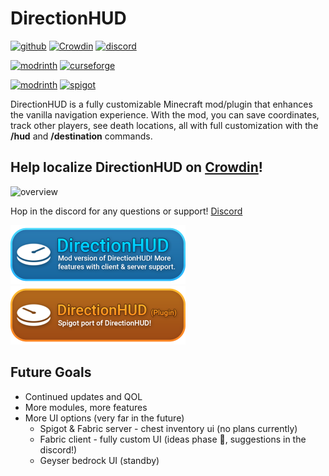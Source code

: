 # DirectionHUD
[![github](https://img.shields.io/github/issues/Oth3r/DirectionHUD?label=Issues)](https://github.com/Oth3r/DirectionHUD/issues) [![Crowdin](https://badges.crowdin.net/directionhud/localized.svg)](https://crowdin.com/project/directionhud) [![discord](https://dcbadge.vercel.app/api/server/Mec6yNQ9B7?style=flat)](https://discord.gg/Mec6yNQ9B7) 

[![modrinth](https://img.shields.io/modrinth/dt/directionhud?label=Fabric&logo=modrinth)](https://modrinth.com/mod/directionhud) [![curseforge](https://cf.way2muchnoise.eu/843483.svg)](https://www.curseforge.com/minecraft/mc-mods/directionhud-fabric)

[![modrinth](https://img.shields.io/modrinth/dt/directionhud-plugin?label=Spigot&logo=modrinth)](https://modrinth.com/mod/directionhud-plugin) [![spigot](https://pluginbadges.glitch.me/api/v1/dl/Spigot-orange.svg?spigot=directionhud.111247&style=flat)](https://www.spigotmc.org/resources/directionhud.111247/)

DirectionHUD is a fully customizable Minecraft mod/plugin that enhances the vanilla navigation experience.
With the mod, you can save coordinates, track other players, see death locations, all with full customization with the **/hud** and **/destination** commands.

## Help localize DirectionHUD on [Crowdin](https://crowdin.com/project/directionhud/)!
![overview](https://github.com/Oth3r/DirectionHUD/blob/master/media/directionhud%20overview.gif?raw=true)

Hop in the discord for any questions or support! [Discord](https://discord.gg/Mec6yNQ9B7)

[![DirectionHUD badge](https://github.com/Oth3r/DirectionHUD/blob/master/media/mod-badge-port.png?raw=true)](https://modrinth.com/mod/directionhud) [![DirectionHUD Spigot badge](https://github.com/Oth3r/DirectionHUD/blob/master/media/plugin-badge.png?raw=true)](https://modrinth.com/plugin/directionhud-plugin)

## Future Goals
* Continued updates and QOL
* More modules, more features
* More UI options (very far in the future)
    * Spigot & Fabric server - chest inventory ui (no plans currently)
    * Fabric client - fully custom UI (ideas phase 👀, suggestions in the discord!)
    * Geyser bedrock UI (standby)